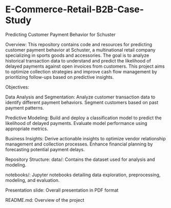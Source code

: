 # E-Commerce-Retail-B2B-Case-Study

Predicting Customer Payment Behavior for Schuster

Overview:
This repository contains code and resources for predicting customer payment behavior at Schuster, a multinational retail company specializing in sports goods and accessories. The goal is to analyze historical transaction data to understand and predict the likelihood of delayed payments against open invoices from customers. This project aims to optimize collection strategies and improve cash flow management by prioritizing follow-ups based on predictive insights.

Objectives:

Data Analysis and Segmentation:
Analyze customer transaction data to identify different payment behaviors.
Segment customers based on past payment patterns.

Predictive Modeling:
Build and deploy a classification model to predict the likelihood of delayed payments.
Evaluate model performance using appropriate metrics.

Business Insights:
Derive actionable insights to optimize vendor relationship management and collection processes.
Enhance financial planning by forecasting potential payment delays.

Repository Structure:
data/: Contains the dataset used for analysis and modeling.

notebooks/: Jupyter notebooks detailing data exploration, preprocessing, modeling, and evaluation.

Presentation slide: Overall presentation in PDF format

README.md: Overview of the project
